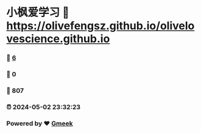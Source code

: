 # 小枫爱学习 :link: https://olivefengsz.github.io/olivelovescience.github.io 
### :page_facing_up: [6](https://olivefengsz.github.io/olivelovescience.github.io/tag.html) 
### :speech_balloon: 0 
### :hibiscus: 807 
### :alarm_clock: 2024-05-02 23:32:23 
### Powered by :heart: [Gmeek](https://github.com/Meekdai/Gmeek)
